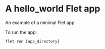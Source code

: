 # A hello_world Flet app

An example of a minimal Flet app.

To run the app:

```
flet run [app_directory]
```